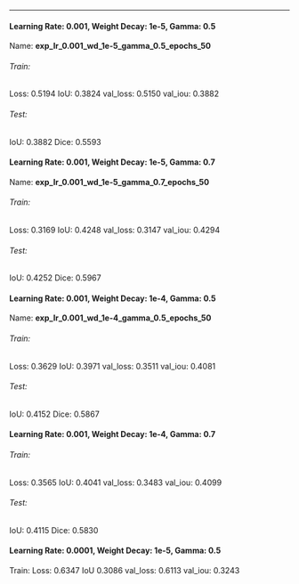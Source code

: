 ***
#### Learning Rate: 0.001, Weight Decay: 1e-5, Gamma: 0.5
Name: **exp_lr_0.001_wd_1e-5_gamma_0.5_epochs_50**

###### Train:
Loss: 0.5194
IoU: 0.3824 
val_loss: 0.5150 
val_iou: 0.3882
###### Test:
IoU: 0.3882
Dice: 0.5593

#### Learning Rate: 0.001, Weight Decay: 1e-5, Gamma: 0.7
Name: **exp_lr_0.001_wd_1e-5_gamma_0.7_epochs_50**
###### Train:
Loss: 0.3169
IoU: 0.4248 
val_loss: 0.3147
val_iou: 0.4294
###### Test:
IoU: 0.4252
Dice: 0.5967

#### Learning Rate: 0.001, Weight Decay: 1e-4, Gamma: 0.5
Name: **exp_lr_0.001_wd_1e-4_gamma_0.5_epochs_50**
###### Train:
Loss: 0.3629
IoU: 0.3971
val_loss: 0.3511
val_iou: 0.4081
###### Test:
IoU: 0.4152
Dice: 0.5867

#### Learning Rate: 0.001, Weight Decay: 1e-4, Gamma: 0.7
###### Train:
Loss: 0.3565
IoU: 0.4041 
val_loss: 0.3483
val_iou: 0.4099
###### Test:
IoU: 0.4115
Dice: 0.5830

#### Learning Rate: 0.0001, Weight Decay: 1e-5, Gamma: 0.5
Train:
Loss: 0.6347
IoU 0.3086
val_loss: 0.6113 
val_iou: 0.3243